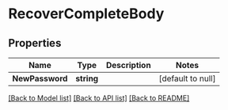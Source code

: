 # RecoverCompleteBody

## Properties
Name | Type | Description | Notes
------------ | ------------- | ------------- | -------------
**NewPassword** | **string** |  | [default to null]

[[Back to Model list]](../README.md#documentation-for-models) [[Back to API list]](../README.md#documentation-for-api-endpoints) [[Back to README]](../README.md)

